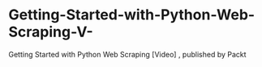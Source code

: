 # Getting-Started-with-Python-Web-Scraping-V-
Getting Started with Python Web Scraping [Video] , published by Packt
